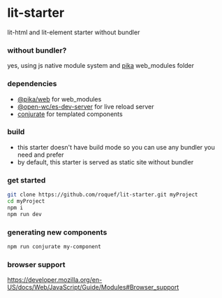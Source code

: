 # lit-starter
lit-html and lit-element starter without bundler

### without bundler?
yes, using js native module system and [pika](https://www.pika.dev/about/) web_modules folder

### dependencies
- [@pika/web](https://github.com/pikapkg/web) for web_modules
- [@open-wc/es-dev-server](https://github.com/open-wc/open-wc/tree/master/packages/es-dev-server) for live reload server
- [conjurate](https://github.com/filipelinhares/conjurate) for templated components

### build
- this starter doesn't have build mode so you can use any bundler you need and prefer
- by default, this starter is served as static site without bundler

### get started
```bash
git clone https://github.com/roquef/lit-starter.git myProject
cd myProject
npm i
npm run dev
```

### generating new components
```bash
npm run conjurate my-component
```

### browser support
https://developer.mozilla.org/en-US/docs/Web/JavaScript/Guide/Modules#Browser_support
